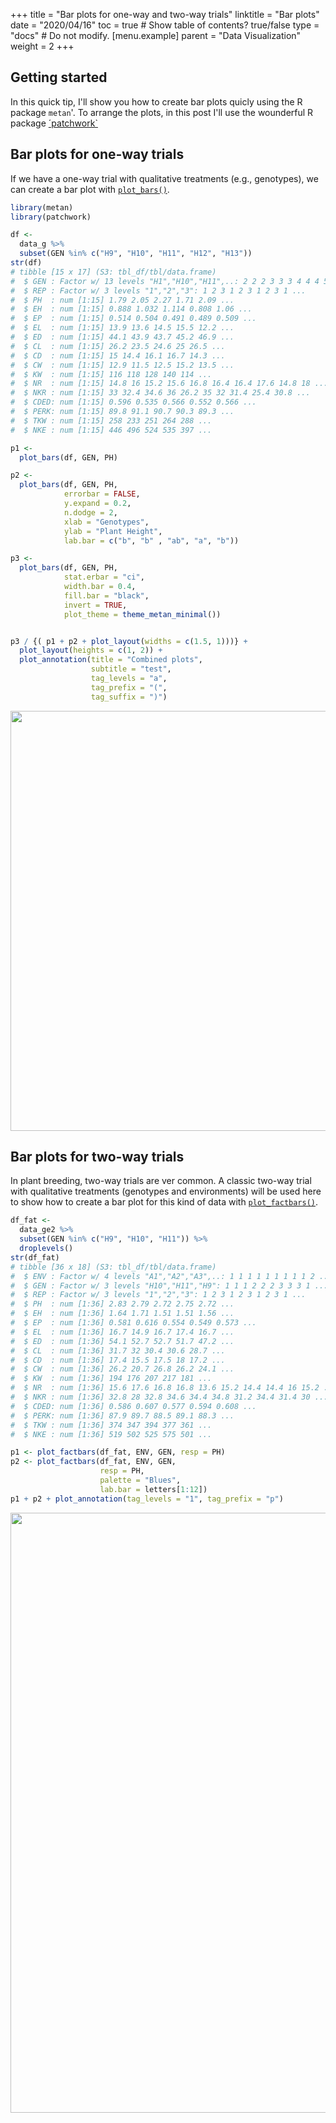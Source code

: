 +++
title = "Bar plots for one-way and two-way trials"
linktitle = "Bar plots"
date = "2020/04/16"
toc = true  # Show table of contents? true/false
type = "docs"  # Do not modify.
[menu.example]
    parent = "Data Visualization"
    weight = 2
+++




## Getting started

In this quick tip, I'll show you how to create bar plots quicly using the R package `metan`'. To arrange the plots, in this post I'll use the wounderful R package [´patchwork`](https://patchwork.data-imaginist.com/)

## Bar plots for one-way trials

If we have a one-way trial with qualitative treatments (e.g., genotypes), we can create a bar plot with [`plot_bars()`](https://tiagoolivoto.github.io/metan/reference/barplots.html).


```r
library(metan)
library(patchwork)

df <- 
  data_g %>% 
  subset(GEN %in% c("H9", "H10", "H11", "H12", "H13"))
str(df)
# tibble [15 x 17] (S3: tbl_df/tbl/data.frame)
#  $ GEN : Factor w/ 13 levels "H1","H10","H11",..: 2 2 2 3 3 3 4 4 4 5 ...
#  $ REP : Factor w/ 3 levels "1","2","3": 1 2 3 1 2 3 1 2 3 1 ...
#  $ PH  : num [1:15] 1.79 2.05 2.27 1.71 2.09 ...
#  $ EH  : num [1:15] 0.888 1.032 1.114 0.808 1.06 ...
#  $ EP  : num [1:15] 0.514 0.504 0.491 0.489 0.509 ...
#  $ EL  : num [1:15] 13.9 13.6 14.5 15.5 12.2 ...
#  $ ED  : num [1:15] 44.1 43.9 43.7 45.2 46.9 ...
#  $ CL  : num [1:15] 26.2 23.5 24.6 25 26.5 ...
#  $ CD  : num [1:15] 15 14.4 16.1 16.7 14.3 ...
#  $ CW  : num [1:15] 12.9 11.5 12.5 15.2 13.5 ...
#  $ KW  : num [1:15] 116 118 128 140 114 ...
#  $ NR  : num [1:15] 14.8 16 15.2 15.6 16.8 16.4 16.4 17.6 14.8 18 ...
#  $ NKR : num [1:15] 33 32.4 34.6 36 26.2 35 32 31.4 25.4 30.8 ...
#  $ CDED: num [1:15] 0.596 0.535 0.566 0.552 0.566 ...
#  $ PERK: num [1:15] 89.8 91.1 90.7 90.3 89.3 ...
#  $ TKW : num [1:15] 258 233 251 264 288 ...
#  $ NKE : num [1:15] 446 496 524 535 397 ...

p1 <- 
  plot_bars(df, GEN, PH)

p2 <- 
  plot_bars(df, GEN, PH,
            errorbar = FALSE,
            y.expand = 0.2,
            n.dodge = 2,
            xlab = "Genotypes",
            ylab = "Plant Height",
            lab.bar = c("b", "b" , "ab", "a", "b"))

p3 <- 
  plot_bars(df, GEN, PH,
            stat.erbar = "ci",
            width.bar = 0.4,
            fill.bar = "black",
            invert = TRUE,
            plot_theme = theme_metan_minimal())


p3 / {( p1 + p2 + plot_layout(widths = c(1.5, 1)))} +
  plot_layout(heights = c(1, 2)) +
  plot_annotation(title = "Combined plots",
                  subtitle = "test",
                  tag_levels = "a",
                  tag_prefix = "(",
                  tag_suffix = ")")
```

<img src="/tutorials/metan/plots_files/figure-html/unnamed-chunk-1-1.png" width="672" style="display: block; margin: auto;" />


## Bar plots for two-way trials

In plant breeding, two-way trials are ver common. A classic two-way trial with qualitative treatments (genotypes and environments) will be used here to show how to create a bar plot for this kind of data with [`plot_factbars()`](https://tiagoolivoto.github.io/metan/reference/barplots.html).


```r
df_fat <- 
  data_ge2 %>% 
  subset(GEN %in% c("H9", "H10", "H11")) %>% 
  droplevels()
str(df_fat)
# tibble [36 x 18] (S3: tbl_df/tbl/data.frame)
#  $ ENV : Factor w/ 4 levels "A1","A2","A3",..: 1 1 1 1 1 1 1 1 1 2 ...
#  $ GEN : Factor w/ 3 levels "H10","H11","H9": 1 1 1 2 2 2 3 3 3 1 ...
#  $ REP : Factor w/ 3 levels "1","2","3": 1 2 3 1 2 3 1 2 3 1 ...
#  $ PH  : num [1:36] 2.83 2.79 2.72 2.75 2.72 ...
#  $ EH  : num [1:36] 1.64 1.71 1.51 1.51 1.56 ...
#  $ EP  : num [1:36] 0.581 0.616 0.554 0.549 0.573 ...
#  $ EL  : num [1:36] 16.7 14.9 16.7 17.4 16.7 ...
#  $ ED  : num [1:36] 54.1 52.7 52.7 51.7 47.2 ...
#  $ CL  : num [1:36] 31.7 32 30.4 30.6 28.7 ...
#  $ CD  : num [1:36] 17.4 15.5 17.5 18 17.2 ...
#  $ CW  : num [1:36] 26.2 20.7 26.8 26.2 24.1 ...
#  $ KW  : num [1:36] 194 176 207 217 181 ...
#  $ NR  : num [1:36] 15.6 17.6 16.8 16.8 13.6 15.2 14.4 14.4 16 15.2 ...
#  $ NKR : num [1:36] 32.8 28 32.8 34.6 34.4 34.8 31.2 34.4 31.4 30 ...
#  $ CDED: num [1:36] 0.586 0.607 0.577 0.594 0.608 ...
#  $ PERK: num [1:36] 87.9 89.7 88.5 89.1 88.3 ...
#  $ TKW : num [1:36] 374 347 394 377 361 ...
#  $ NKE : num [1:36] 519 502 525 575 501 ...

p1 <- plot_factbars(df_fat, ENV, GEN, resp = PH)
p2 <- plot_factbars(df_fat, ENV, GEN,
                    resp = PH,
                    palette = "Blues",
                    lab.bar = letters[1:12])
p1 + p2 + plot_annotation(tag_levels = "1", tag_prefix = "p")
```

<img src="/tutorials/metan/plots_files/figure-html/unnamed-chunk-2-1.png" width="960" style="display: block; margin: auto;" />

